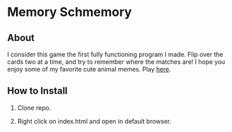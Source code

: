 # Memory Schmemory

## About

I consider this game the first fully functioning program I made. Flip over the cards two at a time, and try to remember where the matches are! I hope you enjoy some of my favorite cute animal memes. Play [here](https://kelley-sharp.github.io/memory-card-game/).

## How to Install

1. Clone repo.

2. Right click on index.html and open in default browser.
